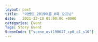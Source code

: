 ```yaml
---
layout: post
title:  "이벤트_2019여름_0화_오프닝"
date:   2021-12-10 05:00:00 +0000
categories: Event
Tags: Story Event
SceneCode: ["scene_evt190627_cp0_q1_s10"]
---
```

